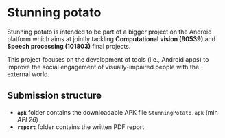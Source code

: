 # Stunning potato

Stunning potato is intended to be part of a bigger project on the Android platform which aims at jointly tackling **Computational vision (90539)** and **Speech processing (101803)** final projects.

This project focuses on the development of tools (i.e., Android apps) to improve the social engagement of visually-impaired people with the external world.

## Submission structure

- **`apk`** folder contains the downloadable APK file `StunningPotato.apk` (min *API 26*)
- **`report`** folder contains the written PDF report
